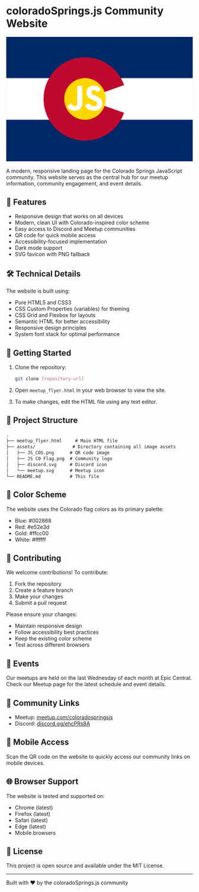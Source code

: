 # coloradoSprings.js Community Website

![coloradoSprings.js Logo](./assets/JS%20CO%20Flag.png)

A modern, responsive landing page for the Colorado Springs JavaScript community. This website serves as the central hub for our meetup information, community engagement, and event details.

## 🌟 Features

- Responsive design that works on all devices
- Modern, clean UI with Colorado-inspired color scheme
- Easy access to Discord and Meetup communities
- QR code for quick mobile access
- Accessibility-focused implementation
- Dark mode support
- SVG favicon with PNG fallback

## 🛠️ Technical Details

The website is built using:
- Pure HTML5 and CSS3
- CSS Custom Properties (variables) for theming
- CSS Grid and Flexbox for layouts
- Semantic HTML for better accessibility
- Responsive design principles
- System font stack for optimal performance

## 🚀 Getting Started

1. Clone the repository:
   ```bash
   git clone [repository-url]
   ```

2. Open `meetup_flyer.html` in your web browser to view the site.

3. To make changes, edit the HTML file using any text editor.

## 📁 Project Structure

```
.
├── meetup_flyer.html     # Main HTML file
├── assets/              # Directory containing all image assets
│   ├── JS_COS.png      # QR code image
│   ├── JS CO Flag.png  # Community logo
│   ├── discord.svg     # Discord icon
│   └── meetup.svg      # Meetup icon
└── README.md           # This file
```

## 🎨 Color Scheme

The website uses the Colorado flag colors as its primary palette:
- Blue: #002868
- Red: #e52e3d
- Gold: #ffcc00
- White: #ffffff

## 🤝 Contributing

We welcome contributions! To contribute:

1. Fork the repository
2. Create a feature branch
3. Make your changes
4. Submit a pull request

Please ensure your changes:
- Maintain responsive design
- Follow accessibility best practices
- Keep the existing color scheme
- Test across different browsers

## 📅 Events

Our meetups are held on the last Wednesday of each month at Epic Central. Check our Meetup page for the latest schedule and event details.

## 🔗 Community Links

- Meetup: [meetup.com/coloradospringsjs](https://www.meetup.com/coloradospringsjs/)
- Discord: [discord.gg/ehcPRs8A](https://discord.gg/ehcPRs8A)

## 📱 Mobile Access

Scan the QR code on the website to quickly access our community links on mobile devices.

## 🌐 Browser Support

The website is tested and supported on:
- Chrome (latest)
- Firefox (latest)
- Safari (latest)
- Edge (latest)
- Mobile browsers

## 📄 License

This project is open source and available under the MIT License.

---

Built with ❤️ by the coloradoSprings.js community 